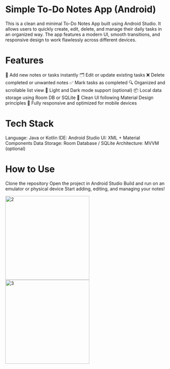 # Simple To-Do Notes App (Android)
This is a clean and minimal To-Do Notes App built using Android Studio. It allows users to quickly create, edit, delete, and manage their daily tasks in an organized way. The app features a modern UI, smooth transitions, and responsive design to work flawlessly across different devices.

# Features
📝 Add new notes or tasks instantly
🗂️ Edit or update existing tasks
❌ Delete completed or unwanted notes
✅ Mark tasks as completed
🔍 Organized and scrollable list view
🌙 Light and Dark mode support (optional)
📦 Local data storage using Room DB or SQLite
🎨 Clean UI following Material Design principles
📲 Fully responsive and optimized for mobile devices

# Tech Stack
Language: Java or Kotlin
IDE: Android Studio
UI: XML + Material Components
Data Storage: Room Database / SQLite
Architecture: MVVM (optional)

# How to Use
Clone the repository
Open the project in Android Studio
Build and run on an emulator or physical device
Start adding, editing, and managing your notes!

<img width="263" alt="2" src="https://github.com/user-attachments/assets/48e0e766-6343-4dca-99cd-7733854b4560" />
<img width="263" alt="3" src="https://github.com/user-attachments/assets/e3c134c8-01e6-496c-9124-1ac7bb0304c7" />
